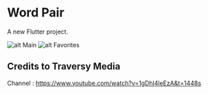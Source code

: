 # Word Pair

A new Flutter project.

![alt Main](https://github.com/jerichogragasin/testapp/blob/master/homepage.jpg?raw=true)
![alt Favorites](https://github.com/jerichogragasin/testapp/blob/master/saved.jpg?raw=true)

## Credits to Traversy Media
Channel : https://www.youtube.com/watch?v=1gDhl4leEzA&t=1448s

